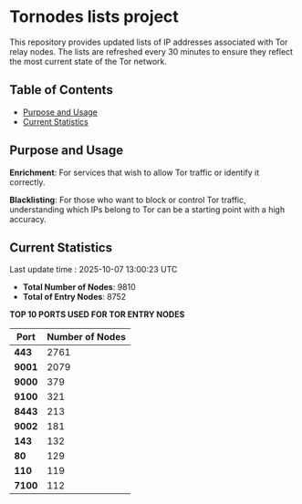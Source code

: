 # Tornodes lists project

This repository provides updated lists of IP addresses associated with Tor relay nodes. The lists are refreshed every 30 minutes to ensure they reflect the most current state of the Tor network.

## Table of Contents

- [Purpose and Usage](#purpose-and-usage)
- [Current Statistics](#current-statistics)


## Purpose and Usage

**Enrichment**: For services that wish to allow Tor traffic or identify it correctly.

**Blacklisting**: For those who want to block or control Tor traffic, understanding which IPs belong to Tor can be a starting point with a high accuracy.

## Current Statistics

Last update time : 2025-10-07 13:00:23 UTC

- **Total Number of Nodes**: 9810
- **Total of Entry Nodes**: 8752

**TOP 10 PORTS USED FOR TOR ENTRY NODES**

| **Port** | **Number of Nodes** |
|------|-----------------|
| **443**   | 2761  |
| **9001**   | 2079  |
| **9000**   | 379  |
| **9100**   | 321  |
| **8443**   | 213  |
| **9002**   | 181  |
| **143**   | 132  |
| **80**   | 129  |
| **110**   | 119  |
| **7100**   | 112  |

